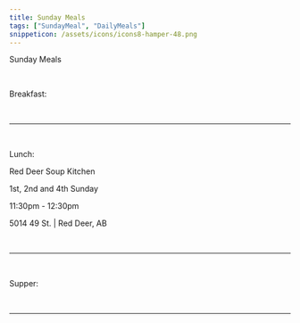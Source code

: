 ```yaml
---
title: Sunday Meals
tags: ["SundayMeal", "DailyMeals"]
snippeticon: /assets/icons/icons8-hamper-48.png
---
```


<span class="subHeader">Sunday Meals</span>

<br>

<p>
Breakfast:
</p>


<br>
<hr>
<br>

<p>
Lunch:
</p>
<p class="post__lead">
Red Deer Soup Kitchen
</p>

1st, 2nd and 4th Sunday

11:30pm - 12:30pm

5014 49 St. | Red Deer, AB

<br>
<hr>
<br>

<p>
Supper:
</p>

<br>
<hr>
<br>
